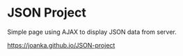 # JSON Project
Simple page using AJAX to display JSON data from server.

https://joanka.github.io/JSON-project